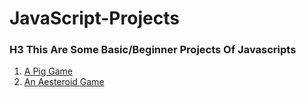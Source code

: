 # JavaScript-Projects
### H3 This Are Some Basic/Beginner Projects Of Javascripts
1. [A Pig Game](https://github.com/Bhargav252000/JavaScript-Projects/tree/master/A%20Pig%20Game) 
2. [An Aesteroid Game](https://github.com/Bhargav252000/JavaScript-Projects/tree/master/Aestroid%20Game)
